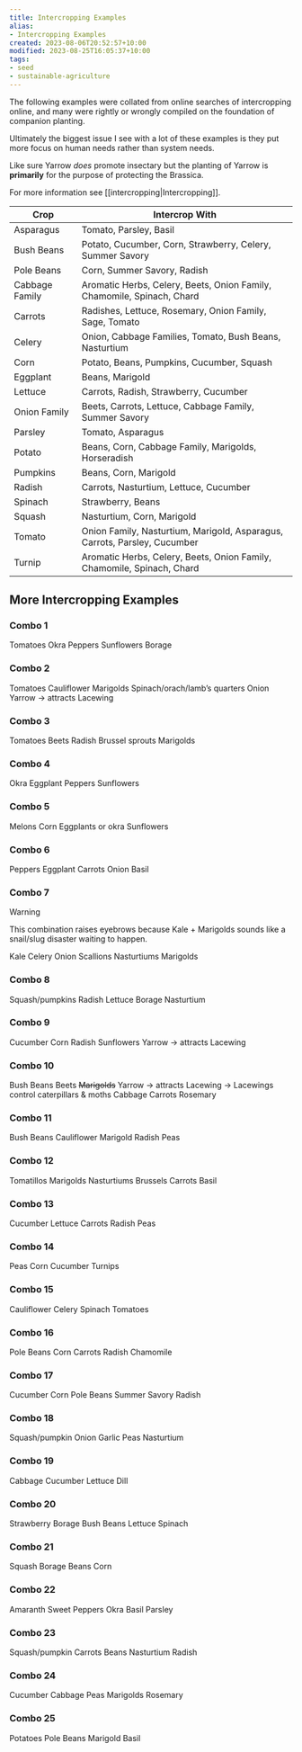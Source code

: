 ```yaml
---
title: Intercropping Examples
alias:
- Intercropping Examples
created: 2023-08-06T20:52:57+10:00
modified: 2023-08-25T16:05:37+10:00
tags:
- seed
- sustainable-agriculture
---
```


The following examples were collated from online searches of intercropping online, and many were rightly or wrongly compiled on the foundation of companion planting.

Ultimately the biggest issue I see with a lot of these examples is they put more focus on human needs rather than system needs. 

Like sure Yarrow *does* promote insectary but the planting of Yarrow is **primarily** for the purpose of protecting the Brassica.

For more information see [[intercropping|Intercropping]].

|**Crop**|**Intercrop With**|
|---|---|
|Asparagus|Tomato, Parsley, Basil|
|Bush Beans|Potato, Cucumber, Corn, Strawberry, Celery, Summer Savory|
|Pole Beans|Corn, Summer Savory, Radish|
|Cabbage Family|Aromatic Herbs, Celery, Beets, Onion Family, Chamomile, Spinach, Chard|
|Carrots|Radishes, Lettuce, Rosemary, Onion Family, Sage, Tomato|
|Celery|Onion, Cabbage Families, Tomato, Bush Beans, Nasturtium|
|Corn|Potato, Beans, Pumpkins, Cucumber, Squash|
|Eggplant|Beans, Marigold|
|Lettuce|Carrots, Radish, Strawberry, Cucumber|
|Onion Family|Beets, Carrots, Lettuce, Cabbage Family, Summer Savory|
|Parsley|Tomato, Asparagus|
|Potato|Beans, Corn, Cabbage Family, Marigolds, Horseradish|
|Pumpkins|Beans, Corn, Marigold|
|Radish|Carrots, Nasturtium, Lettuce, Cucumber|
|Spinach|Strawberry, Beans|
|Squash|Nasturtium, Corn, Marigold|
|Tomato|Onion Family, Nasturtium, Marigold, Asparagus, Carrots, Parsley, Cucumber|
|Turnip|Aromatic Herbs, Celery, Beets, Onion Family, Chamomile, Spinach, Chard|

## More Intercropping Examples

### Combo 1

Tomatoes
Okra
Peppers
Sunflowers
Borage

### Combo 2

Tomatoes
Cauliflower
Marigolds
Spinach/orach/lamb’s quarters
Onion
Yarrow → attracts Lacewing

### Combo 3

Tomatoes
Beets
Radish
Brussel sprouts
Marigolds

### Combo 4

Okra
Eggplant
Peppers
Sunflowers

### Combo 5

Melons
Corn
Eggplants or okra
Sunflowers

### Combo 6

Peppers
Eggplant
Carrots
Onion
Basil

### Combo 7

> [!warning]
>
> This combination raises eyebrows because Kale + Marigolds sounds like a snail/slug disaster waiting to happen.

Kale
Celery
Onion
Scallions
Nasturtiums
Marigolds


### Combo 8

Squash/pumpkins
Radish
Lettuce
Borage
Nasturtium

### Combo 9

Cucumber
Corn
Radish
Sunflowers
Yarrow → attracts Lacewing

### Combo 10

Bush Beans
Beets
~~Marigolds~~
Yarrow → attracts Lacewing → Lacewings control caterpillars & moths 
Cabbage
Carrots
Rosemary

### Combo 11

Bush Beans
Cauliflower
Marigold
Radish
Peas

### Combo 12

Tomatillos
Marigolds
Nasturtiums
Brussels
Carrots
Basil

### Combo 13

Cucumber
Lettuce
Carrots
Radish
Peas

### Combo 14

Peas
Corn
Cucumber
Turnips

### Combo 15

Cauliflower
Celery
Spinach
Tomatoes

### Combo 16

Pole Beans
Corn
Carrots
Radish
Chamomile

### Combo 17

Cucumber
Corn
Pole Beans
Summer Savory
Radish

### Combo 18

Squash/pumpkin
Onion
Garlic
Peas
Nasturtium

### Combo 19

Cabbage
Cucumber
Lettuce
Dill

### Combo 20

Strawberry
Borage
Bush Beans
Lettuce
Spinach

### Combo 21

Squash
Borage
Beans
Corn

### Combo 22

Amaranth
Sweet Peppers
Okra
Basil
Parsley

### Combo 23

Squash/pumpkin
Carrots
Beans
Nasturtium
Radish

### Combo 24

Cucumber
Cabbage
Peas
Marigolds
Rosemary

### Combo 25

Potatoes
Pole Beans
Marigold
Basil